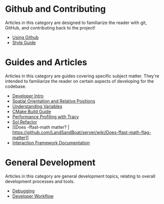 # Github and Contributing
Articles in this category are designed to familiarize the reader with git, GitHub, and contributing back to the project!

  * [Using Github](https://github.com/LandSandBoat/server/wiki/Using-Github)
  * [Style Guide](https://github.com/LandSandBoat/server/blob/base/CONTRIBUTING.md#style-guide)

# Guides and Articles
Articles in this category are guides covering specific subject matter. They're intended to familiarize the reader on certain aspects of developing for the codebase.

  * [Developer Intro](https://github.com/LandSandBoat/server/wiki/Developer-Intro)
  * [Spatial Orientation and Relative Positions](https://github.com/LandSandBoat/server/wiki/Spatial-Orientation-and-Relative-Positions)
  * [Understanding Variables](https://github.com/LandSandBoat/server/wiki/Understanding-variables-%E2%80%94-a-brief-guide)
  * [CMake Build Guide](https://github.com/LandSandBoat/server/wiki/CMake-Build-Guide)
  * [Performance Profiling with Tracy](https://github.com/LandSandBoat/server/wiki/Performance-Profiling-with-Tracy)
  * [Sol Refactor](https://github.com/LandSandBoat/server/wiki/Sol-Refactor)
  * [[Does -ffast-math matter? | https://github.com/LandSandBoat/server/wiki/Does-ffast-math-flag-matter]]
  * [Interaction Framework Documentation](Interaction-Framework-Documentation)

# General Development
Articles in this category are general development topics, relating to overall development processes and tools.

  * [Debugging](https://github.com/LandSandBoat/server/wiki/Debugging)
  * [Developer Workflow](https://github.com/LandSandBoat/server/wiki/Developer-Workflow)
